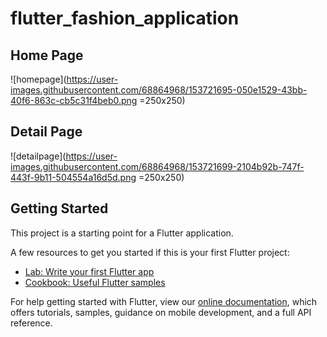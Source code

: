 # flutter_fashion_application
## Home Page
![homepage](https://user-images.githubusercontent.com/68864968/153721695-050e1529-43bb-40f6-863c-cb5c31f4beb0.png =250x250)
## Detail Page
![detailpage](https://user-images.githubusercontent.com/68864968/153721699-2104b92b-747f-443f-9b11-504554a16d5d.png =250x250)

## Getting Started

This project is a starting point for a Flutter application.

A few resources to get you started if this is your first Flutter project:

- [Lab: Write your first Flutter app](https://flutter.dev/docs/get-started/codelab)
- [Cookbook: Useful Flutter samples](https://flutter.dev/docs/cookbook)

For help getting started with Flutter, view our
[online documentation](https://flutter.dev/docs), which offers tutorials,
samples, guidance on mobile development, and a full API reference.
